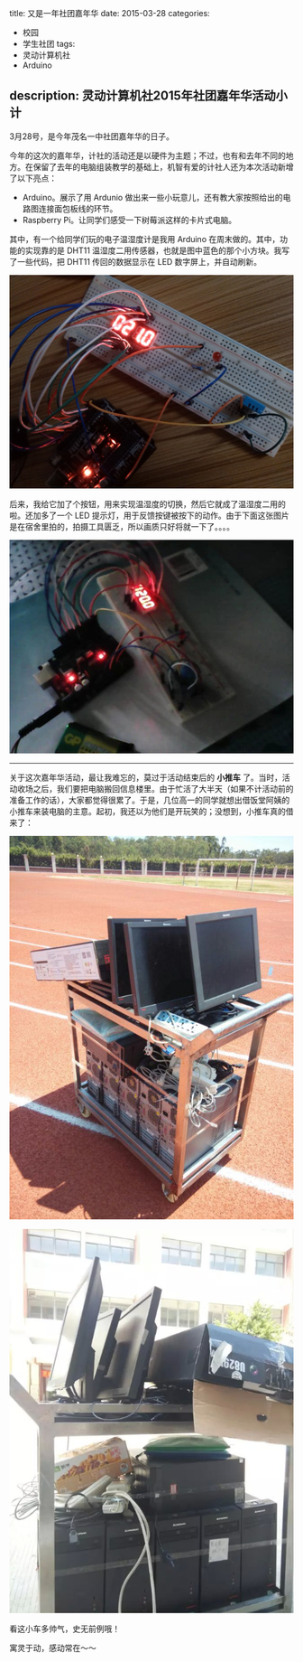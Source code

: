 title: 又是一年社团嘉年华
date: 2015-03-28
categories:
- 校园
- 学生社团
tags:
- 灵动计算机社
- Arduino

description: 灵动计算机社2015年社团嘉年华活动小计
---

3月28号，是今年茂名一中社团嘉年华的日子。

今年的这次的嘉年华，计社的活动还是以硬件为主题；不过，也有和去年不同的地方。在保留了去年的电脑组装教学的基础上，机智有爱的计社人还为本次活动新增了以下亮点：

- Arduino。展示了用 Ardunio 做出来一些小玩意儿，还有教大家按照给出的电路图连接面包板线的环节。
- Raspberry Pi。让同学们感受一下树莓派这样的卡片式电脑。

其中，有一个给同学们玩的电子温湿度计是我用 Arduino 在周末做的。其中，功能的实现靠的是 DHT11 温湿度二用传感器，也就是图中蓝色的那个小方块。我写了一些代码，把 DHT11 传回的数据显示在 LED 数字屏上，并自动刷新。

![用 Ardunio 做的电子温度计 摄于家中](/img/2015/cptsct-carnival/Arduino1.jpg)

<!-- more -->

后来，我给它加了个按钮，用来实现温湿度的切换，然后它就成了温湿度二用的啦。还加多了一个 LED 提示灯，用于反馈按键被按下的动作。由于下面这张图片是在宿舍里拍的，拍摄工具匮乏，所以画质只好将就一下了。。。。

![用 Ardunio 做的电子温湿度计 摄于学校宿舍](/img/2015/cptsct-carnival/Arduino2.jpg)

---

关于这次嘉年华活动，最让我难忘的，莫过于活动结束后的 **小推车** 了。当时，活动收场之后，我们要把电脑搬回信息楼里。由于忙活了大半天（如果不计活动前的准备工作的话），大家都觉得很累了。于是，几位高一的同学就想出借饭堂阿姨的小推车来装电脑的主意。起初，我还以为他们是开玩笑的；没想到，小推车真的借来了：

![用饭堂阿姨的小推车装电脑](/img/2015/cptsct-carnival/trolley1.jpg)

![用饭堂阿姨的小推车装电脑](/img/2015/cptsct-carnival/trolley2.jpg)

看这小车多帅气，史无前例哦！

寓灵于动，感动常在～～